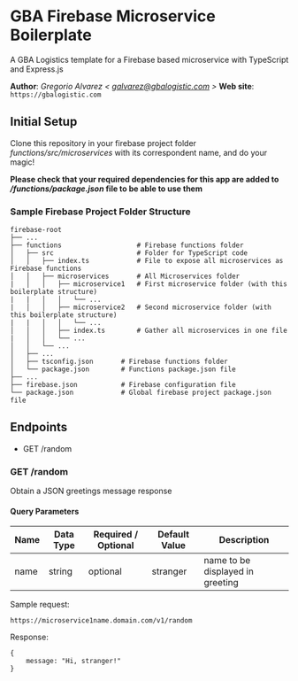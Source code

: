 # GBA Firebase Microservice Boilerplate

A GBA Logistics template for a Firebase based microservice with TypeScript and Express.js

**Author**: _Gregorio Alvarez < galvarez@gbalogistic.com >_
**Web site**: `https://gbalogistic.com`

## Initial Setup

Clone this repository in your firebase project folder _functions/src/microservices_ with its correspondent name, and do your magic!

**Please check that your required dependencies for this app are added to _/functions/package.json_ file to be able to use them**

### Sample Firebase Project Folder Structure
    firebase-root
    ├── ...
    ├── functions                   # Firebase functions folder
    │   ├── src                     # Folder for TypeScript code
    │   │   ├── index.ts            # File to expose all microservices as Firebase functions
    │   │   ├── microservices       # All Microservices folder
    |   │   │   ├── microservice1   # First microservice folder (with this boilerplate structure)
    |   |   │   │   └── ...         
    |   │   │   ├── microservice2   # Second microservice folder (with this boilerplate structure)
    |   |   │   │   └── ...         
    │   │   │   ├── index.ts        # Gather all microservices in one file
    |   │   │   └── ...   
    │   │   └── ...
    │   ├── ...
    │   ├── tsconfig.json       # Firebase functions folder
    │   └── package.json        # Functions package.json file
    ├── ...
    ├── firebase.json           # Firebase configuration file
    └── package.json            # Global firebase project package.json file
    
## Endpoints

- GET /random

### GET /random

Obtain a JSON greetings message response

#### Query Parameters

| Name  | Data Type | Required / Optional | Default Value | Description                               |
| ----- | --------- | ------------------- | ------------- | ----------------------------------------- |
| name  | string   | optional            | stranger             | name to be displayed in greeting    |

Sample request:

```
https://microservice1name.domain.com/v1/random

```

Response:

```
{
    message: "Hi, stranger!"
}

```
